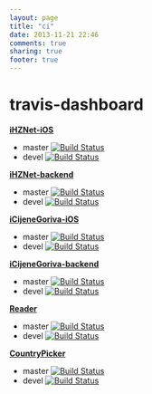 ```yaml
---
layout: page
title: "ci"
date: 2013-11-21 22:46
comments: true
sharing: true
footer: true
---
```


travis-dashboard
================

**[iHZNet-iOS](https://github.com/iprebeg/iHZNet-iOS)**

- master [![Build Status](https://travis-ci.org/iprebeg/iHZNet-iOS.png?branch=master)](https://travis-ci.org/iprebeg/iHZNet-iOS)
- devel [![Build Status](https://travis-ci.org/iprebeg/iHZNet-iOS.png?branch=devel)](https://travis-ci.org/iprebeg/iHZNet-iOS)

**[iHZNet-backend](https://github.com/iprebeg/iHZNet-backend)**

- master [![Build Status](https://travis-ci.org/iprebeg/iHZNet-backend.png?branch=master)](https://travis-ci.org/iprebeg/iHZNet-backend)
- devel [![Build Status](https://travis-ci.org/iprebeg/iHZNet-backend.png?branch=devel)](https://travis-ci.org/iprebeg/iHZNet-backend)

**[iCijeneGoriva-iOS](https://github.com/iprebeg/iCijeneGoriva-iOS)**

- master [![Build Status](https://travis-ci.org/iprebeg/iCijeneGoriva-iOS.png?branch=master)](https://travis-ci.org/iprebeg/iCijeneGoriva-iOS)
- devel [![Build Status](https://travis-ci.org/iprebeg/iCijeneGoriva-iOS.png?branch=devel)](https://travis-ci.org/iprebeg/iCijeneGoriva-iOS)

**[iCijeneGoriva-backend](https://github.com/iprebeg/iCijeneGoriva-backend)**

- master [![Build Status](https://travis-ci.org/iprebeg/iCijeneGoriva-backend.png?branch=master)](https://travis-ci.org/iprebeg/iCijeneGoriva-backend)
- devel [![Build Status](https://travis-ci.org/iprebeg/iCijeneGoriva-backend.png?branch=devel)](https://travis-ci.org/iprebeg/iCijeneGoriva-backend)

**[Reader](https://github.com/iprebeg/Reader)**

- master [![Build Status](https://travis-ci.org/iprebeg/Reader.png?branch=master)](https://travis-ci.org/iprebeg/Reader)
- devel [![Build Status](https://travis-ci.org/iprebeg/Reader.png?branch=devel)](https://travis-ci.org/iprebeg/Reader)

**[CountryPicker](https://github.com/iprebeg/CountryPicker)**

- master [![Build Status](https://travis-ci.org/iprebeg/CountryPicker.png?branch=master)](https://travis-ci.org/iprebeg/CountryPicker)
- devel [![Build Status](https://travis-ci.org/iprebeg/CountryPicker.png?branch=devel)](https://travis-ci.org/iprebeg/CountryPicker)


